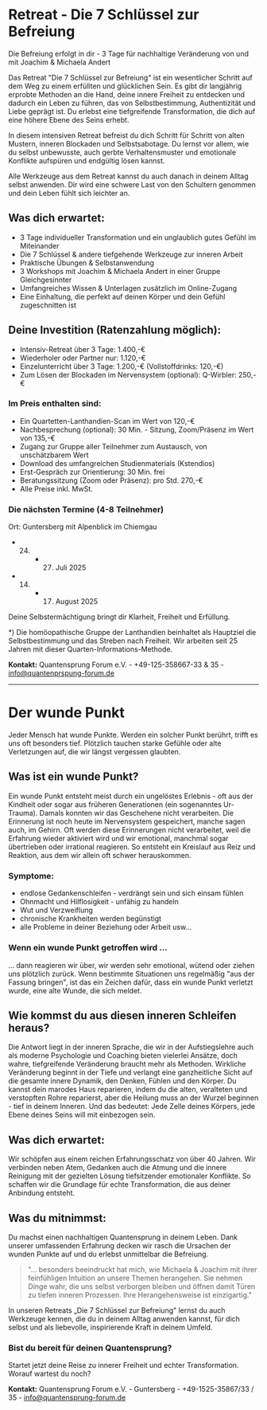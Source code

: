 # Retreat - Die 7 Schlüssel zur Befreiung

Die Befreiung erfolgt in dir - 3 Tage für nachhaltige Veränderung von und mit Joachim & Michaela Andert

Das Retreat "Die 7 Schlüssel zur Befreiung" ist ein wesentlicher Schritt auf dem Weg zu einem erfüllten und glücklichen Sein. Es gibt dir langjährig erprobte Methoden an die Hand, deine innere Freiheit zu entdecken und dadurch ein Leben zu führen, das von Selbstbestimmung, Authentizität und Liebe geprägt ist. Du erlebst eine tiefgreifende Transformation, die dich auf eine höhere Ebene des Seins erhebt.

In diesem intensiven Retreat befreist du dich Schritt für Schritt von alten Mustern, inneren Blockaden und Selbstsabotage. Du lernst vor allem, wie du selbst unbewusste, auch gerbte Verhaltensmuster und emotionale Konflikte aufspüren und endgültig lösen kannst.

Alle Werkzeuge aus dem Retreat kannst du auch danach in deinem Alltag selbst anwenden. Dir wird eine schwere Last von den Schultern genommen und dein Leben fühlt sich leichter an.

## Was dich erwartet:
- 3 Tage individueller Transformation und ein unglaublich gutes Gefühl im Miteinander
- Die 7 Schlüssel & andere tiefgehende Werkzeuge zur inneren Arbeit
- Praktische Übungen & Selbstanwendung
- 3 Workshops mit Joachim & Michaela Andert in einer Gruppe Gleichgesinnter
- Umfangreiches Wissen & Unterlagen zusätzlich im Online-Zugang
- Eine Einhaltung, die perfekt auf deinen Körper und dein Gefühl zugeschnitten ist

## Deine Investition (Ratenzahlung möglich):
- Intensiv-Retreat über 3 Tage: 1.400,-€
- Wiederholer oder Partner nur: 1.120,-€
- Einzelunterricht über 3 Tage: 1.200,-€ (Vollstoffdrinks: 120,-€)
- Zum Lösen der Blockaden im Nervensystem (optional): Q-Wirbler: 250,-€

### Im Preis enthalten sind:
- Ein Quartetten-Lanthandien-Scan im Wert von 120,-€
- Nachbesprechung (optional): 30 Min. - Sitzung, Zoom/Präsenz im Wert von 135,-€
- Zugang zur Gruppe aller Teilnehmer zum Austausch, von unschätzbarem Wert
- Download des umfangreichen Studienmaterials (Kstendios)
- Erst-Gespräch zur Orientierung: 30 Min. frei
- Beratungssitzung (Zoom oder Präsenz): pro Std. 270,-€
- Alle Preise inkl. MwSt.

### Die nächsten Termine (4-8 Teilnehmer)
Ort: Guntersberg mit Alpenblick im Chiemgau
- 24. - 27. Juli 2025
- 14. - 17. August 2025

Deine Selbstermächtigung bringt dir Klarheit, Freiheit und Erfüllung.

*) Die homöopathische Gruppe der Lanthandien beinhaltet als Hauptziel die Selbstbestimmung und das Streben nach Freiheit. Wir arbeiten seit 25 Jahren mit dieser Quarten-Informations-Methode.

**Kontakt:** Quantensprung Forum e.V. - +49-125-358667-33 & 35 - info@quantenprspung-forum.de

---

# Der wunde Punkt

Jeder Mensch hat wunde Punkte. Werden ein solcher Punkt berührt, trifft es uns oft besonders tief. Plötzlich tauchen starke Gefühle oder alte Verletzungen auf, die wir längst vergessen glaubten.

## Was ist ein wunde Punkt?
Ein wunde Punkt entsteht meist durch ein ungelöstes Erlebnis - oft aus der Kindheit oder sogar aus früheren Generationen (ein sogenanntes Ur-Trauma). Damals konnten wir das Geschehene nicht verarbeiten. Die Erinnerung ist noch heute im Nervensystem gespeichert, manche sagen auch, im Gehirn. Oft werden diese Erinnerungen nicht verarbeitet, weil die Erfahrung wieder aktiviert wird und wir emotional, manchmal sogar übertrieben oder irrational reagieren.
So entsteht ein Kreislauf aus Reiz und Reaktion, aus dem wir allein oft schwer herauskommen.

### Symptome:
- endlose Gedankenschleifen - verdrängt sein und sich einsam fühlen
- Ohnmacht und Hilflosigkeit - unfähig zu handeln
- Wut und Verzweiflung
- chronische Krankheiten werden begünstigt
- alle Probleme in deiner Beziehung oder Arbeit usw...

### Wenn ein wunde Punkt getroffen wird ...
... dann reagieren wir über, wir werden sehr emotional, wütend oder ziehen uns plötzlich zurück. Wenn bestimmte Situationen uns regelmäßig "aus der Fassung bringen", ist das ein Zeichen dafür, dass ein wunde Punkt verletzt wurde, eine alte Wunde, die sich meldet.

## Wie kommst du aus diesen inneren Schleifen heraus?
Die Antwort liegt in der inneren Sprache, die wir in der Aufstiegslehre auch als moderne Psychologie und Coaching bieten vielerlei Ansätze, doch wahre, tiefgreifende Veränderung braucht mehr als Methoden. Wirkliche Veränderung beginnt in der Tiefe und verlangt eine ganzheitliche Sicht auf die gesamte innere Dynamik, den Denken, Fühlen und den Körper. Du kannst dein marodes Haus reparieren, indem du die alten, veralteten und verstopften Rohre reparierst, aber die Heilung muss an der Wurzel beginnen - tief in deinem Inneren. Und das bedeutet: Jede Zelle deines Körpers, jede Ebene deines Seins will mit einbezogen sein.

## Was dich erwartet:
Wir schöpfen aus einem reichen Erfahrungsschatz von über 40 Jahren. Wir verbinden neben Atem, Gedanken auch die Atmung und die innere Reinigung mit der gezielten Lösung tiefsitzender emotionaler Konflikte. So schaffen wir die Grundlage für echte Transformation, die aus deiner Anbindung entsteht.

## Was du mitnimmst:
Du machst einen nachhaltigen Quantensprung in deinem Leben. Dank unserer umfassenden Erfahrung decken wir rasch die Ursachen der wunden Punkte auf und du erlebst unmittelbar die Befreiung.
> "... besonders beeindruckt hat mich, wie Michaela & Joachim mit ihrer feinfühligen Intuition an unsere Themen herangehen. Sie nehmen Dinge wahr, die uns selbst verborgen bleiben und öffnen damit Türen zu tiefen inneren Prozessen. Ihre Herangehensweise ist einzigartig."

In unseren Retreats „Die 7 Schlüssel zur Befreiung" lernst du auch Werkzeuge kennen, die du in deinem Alltag anwenden kannst, für dich selbst und als liebevolle, inspirierende Kraft in deinem Umfeld.

### Bist du bereit für deinen Quantensprung?
Startet jetzt deine Reise zu innerer Freiheit und echter Transformation. Worauf wartest du noch?

**Kontakt:** Quantensprung Forum e.V. - Guntersberg - +49-1525-35867/33 / 35 - info@quantensprung-forum.de